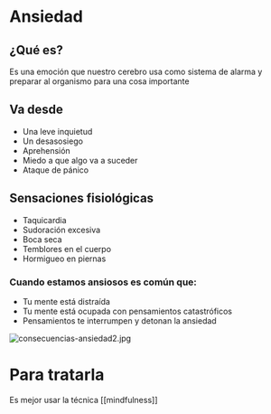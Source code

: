 # Ansiedad
## ¿Qué es?
Es una emoción que nuestro cerebro usa como sistema de alarma y preparar al organismo para una cosa importante
## Va desde
* Una leve inquietud
* Un desasosiego
* Aprehensión
* Miedo a que algo va a suceder
* Ataque de pánico

## Sensaciones fisiológicas
* Taquicardia
* Sudoración excesiva
* Boca seca
* Temblores en el cuerpo
* Hormigueo en piernas

### Cuando estamos ansiosos es común que:
* Tu mente está distraída
* Tu mente está ocupada con pensamientos catastróficos
* Pensamientos te interrumpen y detonan la ansiedad

![consecuencias-ansiedad2.jpg](https://static.platzi.com/media/user_upload/consecuencias-ansiedad2-8f0a76d0-7649-4572-a45b-170669b3971f.jpg)

# Para tratarla
Es mejor usar la técnica [[mindfulness]]

